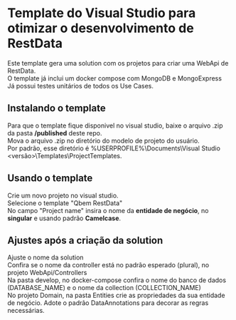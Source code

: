 # Template do Visual Studio para otimizar o desenvolvimento de RestData

Este template gera uma solution com os projetos para criar uma WebApi de RestData. <br />
O template já inclui um docker compose com MongoDB e MongoExpress<br />
Já possui testes unitários de todos os Use Cases.

## Instalando o template
Para que o template fique disponivel no visual studio, baixe o arquivo .zip da pasta <b>/published</b> deste repo.<br />
Mova o arquivo .zip no diretório do modelo de projeto do usuário. <br />
Por padrão, esse diretório é %USERPROFILE%\Documents\Visual Studio <versão>\Templates\ProjectTemplates.

## Usando o template
Crie um novo projeto no visual studio.<br />
Selecione o template "Qbem RestData"<br />
No campo "Project name" insira o nome da **entidade de negócio**, no **singular** e usando padrão **Camelcase**.

## Ajustes após a criação da solution
Ajuste o nome da solution<br />
Confira se o nome da controller está no padrão esperado (plural), no projeto WebApi/Controllers<br />
Na pasta develop, no docker-compose confira o nome do banco de dados (DATABASE_NAME) e o nome da collection (COLLECTION_NAME)<br />
No projeto Domain, na pasta Entities crie as propriedades da sua entidade de negócio. Adote o padrão DataAnnotations para decorar as regras necessárias.<br />

<br />
<br />
